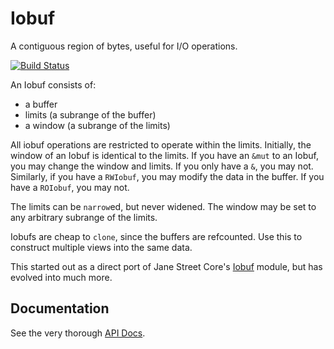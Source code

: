 Iobuf
=====

A contiguous region of bytes, useful for I/O operations.

[![Build Status](https://travis-ci.org/cgaebel/iobuf.svg?branch=master)](https://travis-ci.org/cgaebel/iobuf)

An Iobuf consists of:

  - a buffer
  - limits   (a subrange of the buffer)
  - a window (a subrange of the limits)

All iobuf operations are restricted to operate within the limits. Initially,
the window of an Iobuf is identical to the limits. If you have an `&mut` to
an Iobuf, you may change the window and limits. If you only have a `&`, you
may not. Similarly, if you have a `RWIobuf`, you may modify the data in the
buffer. If you have a `ROIobuf`, you may not.

The limits can be `narrow`ed, but never widened. The window may be set to
any arbitrary subrange of the limits.

Iobufs are cheap to `clone`, since the buffers are refcounted. Use this to
construct multiple views into the same data.

This started out as a direct port of Jane Street Core's
[Iobuf](https://github.com/janestreet/core/blob/master/lib/iobuf.mli) module,
but has evolved into much more.

Documentation
-------------

See the very thorough [API Docs](http://www.rust-ci.org/cgaebel/iobuf/doc/iobuf/).

